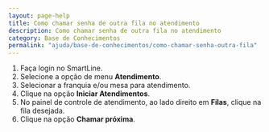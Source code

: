 ```yaml
---
layout: page-help
title: Como chamar senha de outra fila no atendimento
description: Como chamar senha de outra fila no atendimento
category: Base de Conhecimentos
permalink: "ajuda/base-de-conhecimentos/como-chamar-senha-outra-fila"
---
```


1. Faça login no SmartLine.
2. Selecione a opção de menu **Atendimento**.
3. Selecionar a franquia e/ou mesa para atendimento.
4. Clique na opção **Iniciar Atendimentos**.
5. No painel de controle de atendimento, ao lado direito em **Filas**, clique na fila desejada.
6. Clique na opção **Chamar próxima**.